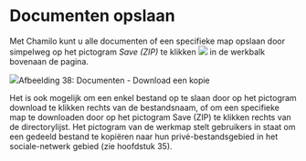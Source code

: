 # Documenten opslaan

Met Chamilo kunt u alle documenten of een specifieke map opslaan door simpelweg op het pictogram *Save (ZIP)* te klikken ![](../../.gitbook/assets/graphics120%20%283%29.png) in de werkbalk bovenaan de pagina.

![](../../.gitbook/assets/images44%20%287%29.png)Afbeelding 38: Documenten - Download een kopie

Het is ook mogelijk om een enkel bestand op te slaan door op het pictogram download te klikken  rechts van de bestandsnaam, of om een specifieke map te downloaden door op het pictogram Save (ZIP) te klikken  rechts van de directorylijst. Het pictogram van de werkmap  stelt gebruikers in staat om een gedeeld bestand te kopiëren naar hun privé-bestandsgebied in het sociale-netwerk gebied (zie hoofdstuk 35).
